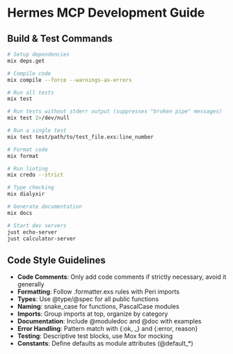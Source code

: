 # Hermes MCP Development Guide

## Build & Test Commands
```bash
# Setup dependencies
mix deps.get

# Compile code 
mix compile --force --warnings-as-errors

# Run all tests
mix test

# Run tests without stderr output (suppresses "broken pipe" messages)
mix test 2>/dev/null

# Run a single test
mix test test/path/to/test_file.exs:line_number

# Format code
mix format

# Run linting
mix credo --strict

# Type checking
mix dialyxir

# Generate documentation
mix docs

# Start dev servers
just echo-server
just calculator-server
```

## Code Style Guidelines
- **Code Comments**: Only add code comments if strictly necessary, avoid it generally
- **Formatting**: Follow .formatter.exs rules with Peri imports
- **Types**: Use @type/@spec for all public functions
- **Naming**: snake_case for functions, PascalCase modules
- **Imports**: Group imports at top, organize by category
- **Documentation**: Include @moduledoc and @doc with examples
- **Error Handling**: Pattern match with {:ok, _} and {:error, reason}
- **Testing**: Descriptive test blocks, use Mox for mocking
- **Constants**: Define defaults as module attributes (@default_*)
